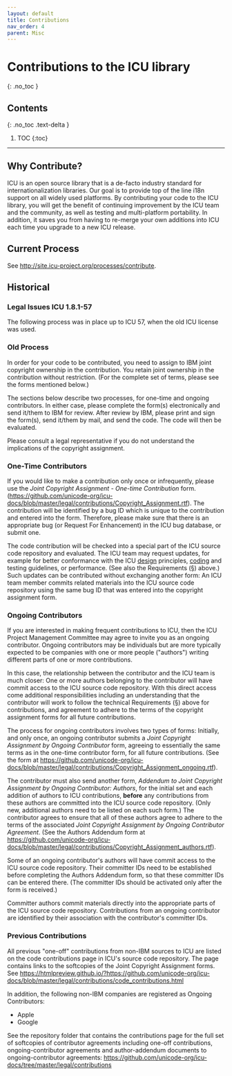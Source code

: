```yaml
---
layout: default
title: Contributions
nav_order: 4
parent: Misc
---
```

<!--
© 2020 and later: Unicode, Inc. and others.
License & terms of use: http://www.unicode.org/copyright.html
-->

# Contributions to the ICU library
{: .no_toc }

## Contents
{: .no_toc .text-delta }

1. TOC
{:toc}

---

## Why Contribute?

ICU is an open source library that is a de-facto industry standard for
internationalization libraries. Our goal is to provide top of the line i18n
support on all widely used platforms. By contributing your code to the ICU
library, you will get the benefit of continuing improvement by the ICU team and
the community, as well as testing and multi-platform portability. In addition,
it saves you from having to re-merge your own additions into ICU each time you
upgrade to a new ICU release.

## Current Process

See <http://site.icu-project.org/processes/contribute>.

## Historical

### Legal Issues ICU 1.8.1-57

The following process was in place up to ICU 57, when the old ICU license was
used.

### Old Process

In order for your code to be contributed, you need to assign to IBM joint
copyright ownership in the contribution. You retain joint ownership in the
contribution without restriction. (For the complete set of terms, please see the
forms mentioned below.)

The sections below describe two processes, for one-time and ongoing
contributors. In either case, please complete the form(s) electronically and
send it/them to IBM for review. After review by IBM, please print and sign the
form(s), send it/them by mail, and send the code. The code will then be
evaluated.

Please consult a legal representative if you do not understand the implications
of the copyright assignment.

### One-Time Contributors

If you would like to make a contribution only once or infrequently, please use
the *Joint Copyright Assignment - One-time Contribution* form.
(<https://github.com/unicode-org/icu-docs/blob/master/legal/contributions/Copyright_Assignment.rtf>).
The contribution will be identified by a bug ID which is unique to the
contribution and entered into the form. Therefore, please make sure that there
is an appropriate bug (or Request For Enhancement) in the ICU bug database, or
submit one.

The code contribution will be checked into a special part of the ICU source code
repository and evaluated. The ICU team may request updates, for example for
better conformance with the ICU [design](../design.md) principles,
[coding](codingguidelines.md) and testing guidelines, or performance. (See also
the Requirements (§) above.) Such updates can be contributed without exchanging
another form: An ICU team member commits related materials into the ICU source
code repository using the same bug ID that was entered into the copyright
assignment form.

### Ongoing Contributors

If you are interested in making frequent contributions to ICU, then the ICU
Project Management Committee may agree to invite you as an ongoing contributor.
Ongoing contributors may be individuals but are more typically expected to be
companies with one or more people ("authors") writing different parts of one or
more contributions.

In this case, the relationship between the contributor and the ICU team is much
closer: One or more authors belonging to the contributor will have commit access
to the ICU source code repository. With this direct access come additional
responsibilities including an understanding that the contributor will work to
follow the technical Requirements (§) above for contributions, and agreement to
adhere to the terms of the copyright assignment forms for all future
contributions.

The process for ongoing contributors involves two types of forms: Initially, and
only once, an ongoing contributor submits a *Joint Copyright Assignment by
Ongoing Contributor* form, agreeing to essentially the same terms as in the
one-time contributor form, for all future contributions. (See the form at
<https://github.com/unicode-org/icu-docs/blob/master/legal/contributions/Copyright_Assignment_ongoing.rtf>).

The contributor must also send another form, *Addendum to Joint Copyright
Assignment by Ongoing Contributor: Authors*, for the initial set and each
addition of authors to ICU contributions, **before** any contributions from
these authors are committed into the ICU source code repository. (Only new,
additional authors need to be listed on each such form.) The contributor agrees
to ensure that all of these authors agree to adhere to the terms of the
associated *Joint Copyright Assignment by Ongoing Contributor Agreement*. (See
the Authors Addendum form at
<https://github.com/unicode-org/icu-docs/blob/master/legal/contributions/Copyright_Assignment_authors.rtf>).

Some of an ongoing contributor's authors will have commit access to the ICU
source code repository. Their committer IDs need to be established before
completing the Authors Addendum form, so that these committer IDs can be entered
there. (The committer IDs should be activated only after the form is received.)

Committer authors commit materials directly into the appropriate parts of the
ICU source code repository. Contributions from an ongoing contributor are
identified by their association with the contributor's committer IDs.

### Previous Contributions

All previous "one-off" contributions from non-IBM sources to ICU are listed on
the code contributions page in ICU's source code repository. The page contains
links to the softcopies of the Joint Copyright Assignment forms. See
<https://htmlpreview.github.io/?https://github.com/unicode-org/icu-docs/blob/master/legal/contributions/code_contributions.html>

In addition, the following non-IBM companies are registered as Ongoing
Contributors:

*   Apple
*   Google

See the repository folder that contains the contributions page for the full set
of softcopies of contributor agreements including one-off contributions,
ongoing-contributor agreements and author-addendum documents to
ongoing-contributor agreements:
<https://github.com/unicode-org/icu-docs/tree/master/legal/contributions>

